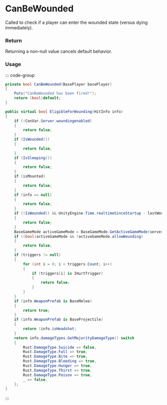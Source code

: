 # CanBeWounded
<Badge type="info" text="Player"/>[<Badge type="danger" text="Carbon Compatible"/>](https://github.com/CarbonCommunity/Carbon)[<Badge type="warning" text="Oxide Compatible"/>](https://github.com/OxideMod/Oxide.Rust)
Called to check if a player can enter the wounded state (versus dying immediately).

### Return
Returning a non-null value cancels default behavior.

### Usage
::: code-group
```csharp [Example]
private bool CanBeWounded(BasePlayer basePlayer)
{
	Puts("CanBeWounded has been fired!");
	return (bool)default;
}
```
```csharp [Source — Assembly-CSharp @ BasePlayer]
public virtual bool EligibleForWounding(HitInfo info)
{
	if (!ConVar.Server.woundingenabled)
	{
		return false;
	}
	if (IsWounded())
	{
		return false;
	}
	if (IsSleeping())
	{
		return false;
	}
	if (isMounted)
	{
		return false;
	}
	if (info == null)
	{
		return false;
	}
	if (!IsWounded() && UnityEngine.Time.realtimeSinceStartup - lastWoundedStartTime < ConVar.Server.rewounddelay)
	{
		return false;
	}
	BaseGameMode activeGameMode = BaseGameMode.GetActiveGameMode(serverside: true);
	if ((bool)activeGameMode && !activeGameMode.allowWounding)
	{
		return false;
	}
	if (triggers != null)
	{
		for (int i = 0; i < triggers.Count; i++)
		{
			if (triggers[i] is IHurtTrigger)
			{
				return false;
			}
		}
	}
	if (info.WeaponPrefab is BaseMelee)
	{
		return true;
	}
	if (info.WeaponPrefab is BaseProjectile)
	{
		return !info.isHeadshot;
	}
	return info.damageTypes.GetMajorityDamageType() switch
	{
		Rust.DamageType.Suicide => false, 
		Rust.DamageType.Fall => true, 
		Rust.DamageType.Bite => true, 
		Rust.DamageType.Bleeding => true, 
		Rust.DamageType.Hunger => true, 
		Rust.DamageType.Thirst => true, 
		Rust.DamageType.Poison => true, 
		_ => false, 
	};
}

```
:::
